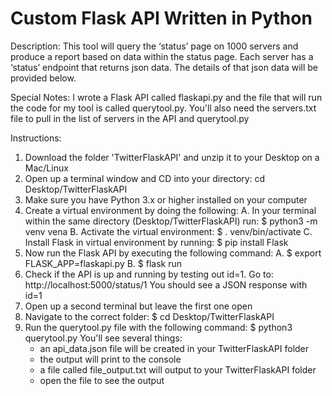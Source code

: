 # Custom Flask API Written in Python

Description: This tool will query the ‘status’ page on 1000 servers and produce a report based on data within the status page.  Each server has a ‘status’ endpoint that returns json data.  The details of that json data will be provided below.

Special Notes: I wrote a Flask API called flaskapi.py and the file that will run the code for my tool is called querytool.py. You'll also need the servers.txt file to pull in the list of servers in the API and querytool.py

Instructions:
1. Download the folder 'TwitterFlaskAPI' and unzip it to your Desktop on a Mac/Linux
2. Open up a terminal window and CD into your directory: cd Desktop/TwitterFlaskAPI
3. Make sure you have Python 3.x or higher installed on your computer
4. Create a virtual environment by doing the following:
	A. In your terminal within the same directory (Desktop/TwitterFlaskAPI) run: 	$ python3 -m venv vena
	B. Activate the virtual environment: $ . venv/bin/activate
	C. Install Flask in virtual environment by running: $ pip install Flask
5. Now run the Flask API by executing the following command:
	A. $ export FLASK_APP=flaskapi.py
	B. $ flask run
6. Check if the API is up and running by testing out id=1. Go to: http://localhost:5000/status/1
You should see a JSON response with id=1
7. Open up a second terminal but leave the first one open
8. Navigate to the correct folder: $ cd Desktop/TwitterFlaskAPI
9. Run the querytool.py file with the following command: $ python3 querytool.py
You'll see several things:
	- an api_data.json file will be created in your TwitterFlaskAPI folder
	- the output will print to the console
	- a file called file_output.txt will output to your TwitterFlaskAPI folder
	- open the file to see the output
